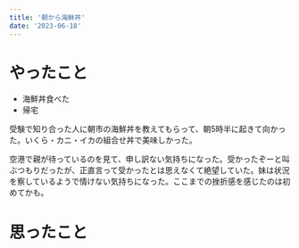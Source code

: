 ```yaml
---
title: '朝から海鮮丼'
date: '2023-06-18'
---
```


# やったこと

- 海鮮丼食べた
- 帰宅

受験で知り合った人に朝市の海鮮丼を教えてもらって、朝5時半に起きて向かった。いくら・カニ・イカの組合せ丼で美味しかった。


空港で親が待っているのを見て、申し訳ない気持ちになった。受かったぞーと叫ぶつもりだったが、正直言って受かったとは思えなくて絶望していた。妹は状況を察しているようで情けない気持ちになった。ここまでの挫折感を感じたのは初めてかも。


# 思ったこと


